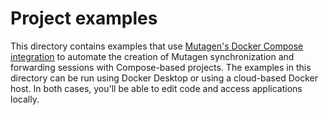 # Project examples

This directory contains examples that use
[Mutagen's Docker Compose integration](https://mutagen.io/documentation/orchestration/compose)
to automate the creation of Mutagen synchronization and forwarding sessions with
Compose-based projects. The examples in this directory can be run using Docker
Desktop or using a cloud-based Docker host. In both cases, you'll be able to
edit code and access applications locally.
